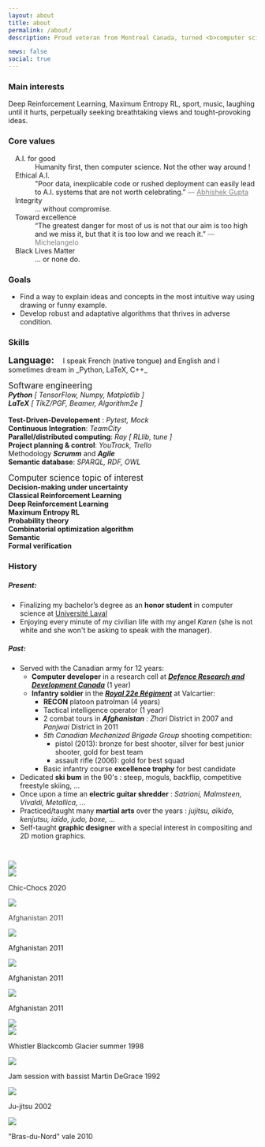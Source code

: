 ```yaml
---
layout: about
title: about
permalink: /about/
description: Proud veteran from Montreal Canada, turned <b>computer scientist</b> and passionate about <b>A.I.</b>

news: false
social: true
---
```



### Main interests
Deep Reinforcement Learning, Maximum Entropy RL, sport, music, laughing until it hurts, perpetually seeking breathtaking views and tought-provoking ideas. 

### Core values

<dl style="padding-left: 1em; padding-right: 0em;" class="row">
  <dt class="col-md-3">A.I. for good</dt> <dd class="col-xl-9">
     Humanity first, then computer science. Not the other way around ! 
  </dd>
  <dt class="col-md-3">Ethical A.I.</dt> <dd class="col-xl-9">
    "Poor data, inexplicable code or rushed deployment can easily lead to A.I. systems that are not worth celebrating.”
    <span style="color: gray">― <a style="color: gray" href="https://atg-abhishek.github.io" target="_blank">Abhishek Gupta</a> 
    <!-- at the <a href="https://www.weforum.org" target="_blank">World Economic Forum</a> -->
    </span> 
  </dd>
  <dt class="col-md-3 border-md-bottom">Integrity</dt> <dd class="col-xl-9">
        ... without compromise.
  </dd>
  <dt class="col-md-3">Toward excellence</dt> <dd class="col-xl-9">
        <!-- 
        Better to set the bar too high and fail then setting it to low and succeed
        -->
        “The greatest danger for most of us is not that our aim is too high and we miss it, but that it is too low and we reach it.” 
        <span style="color: gray">― Michelangelo</span>
  </dd>
  <dt class="col-md-3">Black Lives Matter</dt> <dd class="col-xl-9">
        <!-- 
        Today, tomorrow and every day after that
        if it does not, then my life does not matter either
        -->
        ... or none do.
  </dd>
</dl>

<!-- 
<p style="text-align: center" class="font-weight-bold">
Ethical A.I.<br>
A.I. for good: Humanity fisrt, then computer science then profit or building cool stuff<br> 
Integrity & acountability<br>
Toward excellence: it's better to set the bar to high and fail then setting it to low and susceed<br>
Black Live Matter: today, tomorow and every day after that<br>
</p>
<blockquote class="text-center">
<p class="d-md-inline">"Poor data, inexplicable code or rushed deployment can easily lead to A.I. systems <br> that are not worth celebrating.”</p> 
<footer class="blockquote-footer"><cite title="Source Title"><a href="https://atg-abhishek.github.io" target="_blank">Abhishek Gupta</a></cite> at the <a href="https://www.weforum.org" target="_blank">World Economic Forum</a></footer>
</blockquote>
---
 -->


### Goals 
- Find a way to explain ideas and concepts in the most intuitive way using drawing or funny example. 
- Develop robust and adaptative algorithms that thrives in adverse condition.


### Skills

<span style="font-size: large; font-weight: bolder; border-bottom: none; margin-right: 0.75em;">
Language:
</span>
I speak French (native tongue) and English and I sometimes dream in _Python, LaTeX, C++_ 

<div style="padding-top: 1em;">
    <div class="card border-dark mb-3">
        <div class="card-header" style="font-size: larger;">
            Software engineering
        </div>
        <div class="card-body text-dark">
            <div class="container card-text">
                <div class="row ">
                    <div class="col text-sm-center">
                        <i><b>Python</b> [ TensorFlow, Numpy, Matplotlib ]</i> <br>
                        <i><b>LaTeX</b> [ TikZ/PGF, Beamer, Algorithm2e ]</i> <br><br>
                    </div>
                </div>
                <div class="row justify-content-center ">
                    <div class="col-md-6"> <b>Test-Driven-Developement</b> : <i>Pytest, Mock</i> </div>
                    <div class="col-md-6"> <b>Continuous Integration</b>: <i>TeamCity</i> </div>
                    <div class="col-md-6"> <b>Parallel/distributed computing</b>: <i>Ray [ RLlib, tune ]</i></div>
                    <div class="col-md-6"> <b>Project planning & control</b>: <i>YouTrack, Trello</i> </div>
                    <div class="col-md-6"> Methodology <i><b>Scrumm</b></i> and <i><b>Agile</b></i> </div>
                    <div class="col-md-6"> <b>Semantic database</b>: <i>SPARQL, RDF, OWL</i> </div>
                </div>
            </div>
        </div>
    </div>
</div>


<div style="padding-top: 1em;">
    <div class="card border-dark mb-3">
        <div class="card-header" style="font-size: larger;">
            Computer science topic of interest
        </div>
        <div class="card-body text-dark">
            <div class="container card-text" style="font-weight: bold">
                <div class="row justify-content-center">
                        <div class="col-md-6">Decision-making under uncertainty<br></div>
                        <div class="col-md-6"> Classical Reinforcement Learning </div>
                        <div class="col-md-6"> Deep Reinforcement Learning </div>
                        <div class="col-md-6"> Maximum Entropy RL </div>
                        <div class="col-md-6"> Probability theory </div>
                        <div class="col-md-6"> Combinatorial optimization algorithm </div>
                        <div class="col-md-6"> Semantic </div>
                        <div class="col-md-6"> Formal verification </div>
                </div>
            </div>
        </div>
    </div>
</div>



### History 
##### Present:
 * Finalizing my bachelor’s degree as an **honor student** in computer science at <a href="https://www.ulaval.ca" target="_blank">Université Laval</a> 
 * Enjoying every minute of my civilian life with my angel _Karen_ (she is not white and she won't be asking to speak with the manager).

##### Past:
 * Served with the Canadian army for 12 years:
     * **Computer developer** in a research cell at [***Defence Research and Development Canada***](https://www.canada.ca/en/defence-research-development.html) (1 year)
     * **Infantry soldier** in the [***Royal 22e Régiment***](https://fr.wikipedia.org/wiki/Royal_22e_Régiment) at Valcartier:
        * **RECON** platoon patrolman (4 years)
        * Tactical intelligence operator (1 year)
        * 2 combat tours in ***Afghanistan*** : _Zhari_ District in 2007 and _Panjwai_ District in 2011 
        * _5th Canadian Mechanized Brigade Group_ shooting competition:
            * pistol (2013):  bronze for best shooter, silver for best junior shooter, gold for best team 
            * assault rifle (2006):  gold for best squad
        * Basic infantry course **excellence trophy** for best candidate    
 * Dedicated **ski bum** in the 90's : steep, moguls, backflip, competitive freestyle skiing, ...
 * Once upon a time an **electric guitar shredder** : _Satriani, Malmsteen, Vivaldi, Metallica, ..._
 * Practiced/taught many **martial arts** over the years : _jujitsu, aïkido, kenjutsu, iaïdo, judo, boxe,_ ...
 * Self-taught **graphic designer** with a special interest in compositing and 2D motion graphics.
 
<div id="carouselRedLeaderPictSlidesOnly" class="carousel slide carousel-fade " data-interval="5000" data-ride="carousel" style="padding-top: 2em;">
    <div class="carousel-inner z-depth-1">
        <div class="carousel-item active">
            <img class="d-block w-100 rounded"
                     src="{{ 'luc_work.jpg' | prepend: '/assets/img/history_pic/' | relative_url }}">
        </div>
        <div class="carousel-item ">
            <img class="d-block w-100 rounded"
                     src="{{ 'chicChoc_w_karen.jpg' | prepend: '/assets/img/history_pic/' | relative_url }}">
            <div class="carousel-caption d-none d-sm-block ">
                <p>Chic-Chocs 2020</p>
            </div>
        </div>
        <div class="carousel-item ">
            <img class="d-block w-100 rounded"
                     src="{{ 'chinook_landing.jpg' | prepend: '/assets/img/history_pic/' | relative_url }}">
            <div class="carousel-caption d-none d-sm-block " >
                <p style="opacity: 80%;">
                Afghanistan 2011</p>
            </div>
        </div>
        <div class="carousel-item ">
            <img class="d-block w-100 rounded"
                     src="{{ 'barbel_sunset.jpg' | prepend: '/assets/img/history_pic/' | relative_url }}">
            <div class="carousel-caption d-none d-sm-block ">
                <p>Afghanistan 2011</p>
            </div>
        </div>
        <!-- 
        <div class="carousel-item ">
            <img class="d-block w-100 rounded"
                     src="{{ 'afgh_pistol_train.jpg' | prepend: '/assets/img/history_pic/' | relative_url }}">
        </div>
        -->
        <div class="carousel-item ">
            <img class="d-block w-100 rounded"
                     src="{{ 'afg_sunset.jpg' | prepend: '/assets/img/history_pic/' | relative_url }}">
            <div class="carousel-caption d-none d-sm-block ">
                <p>Afghanistan 2011</p>
            </div>
        </div>
        <div class="carousel-item ">
            <img class="d-block w-100 rounded"
                     src="{{ 'op_extract.jpg' | prepend: '/assets/img/history_pic/' | relative_url }}">
            <div class="carousel-caption d-none d-sm-block ">
                <p>Afghanistan 2011</p>
            </div>
        </div>
        <div class="carousel-item ">
            <img class="d-block w-100 rounded"
                     src="{{ 'max_mag.jpg' | prepend: '/assets/img/history_pic/' | relative_url }}">
        </div>
        <div class="carousel-item ">
            <img class="d-block w-100 rounded"
                     src="{{ 'ski_bum_whistler.jpg' | prepend: '/assets/img/history_pic/' | relative_url }}">
            <div class="carousel-caption d-none d-sm-block aligh-left" >
                <p>Whistler Blackcomb Glacier summer 1998</p>
            </div>
        </div>
        <div class="carousel-item ">
            <img class="d-block w-100 rounded"
                     src="{{ 'guitar_shredder.jpg' | prepend: '/assets/img/history_pic/' | relative_url }}">
            <div class="carousel-caption d-none d-sm-block ">
                <p>Jam session with bassist Martin DeGrace 1992</p>
            </div>
        </div>
        <div class="carousel-item ">
            <img class="d-block w-100 rounded"
                     src="{{ 'jujitsu_train.jpg' | prepend: '/assets/img/history_pic/' | relative_url }}">
            <div class="carousel-caption d-none d-sm-block ">
                <p>Ju-jitsu 2002</p>
            </div>
        </div>
        <div class="carousel-item ">
            <img class="d-block w-100 rounded"
                     src="{{ 'valle_du_bras_du_nord.jpg' | prepend: '/assets/img/history_pic/' | relative_url }}">
            <div class="carousel-caption d-none d-sm-block ">
                <p>"Bras-du-Nord" vale 2010</p>
            </div>
        </div>
    </div>
</div>


